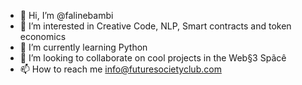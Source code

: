 - 👋 Hi, I’m @falinebambi
- 👀 I’m interested in Creative Code, NLP, Smart contracts and token economics 
- 🌱 I’m currently learning Python 
- 💞️ I’m looking to collaborate on cool projects in the Web§3 Spãcê
- 📫 How to reach me info@futuresocietyclub.com 


